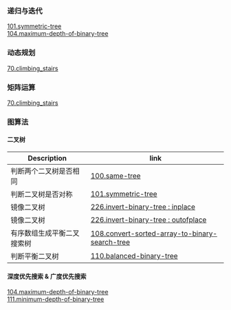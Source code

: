 ### 递归与迭代
[101.symmetric-tree](https://leetcode.cn/problems/symmetric-tree/)  
[104.maximum-depth-of-binary-tree](https://leetcode.cn/submissions/detail/383877464/)  

### 动态规划
[70.climbing_stairs](https://leetcode.cn/problems/climbing-stairs/)

### 矩阵运算
[70.climbing_stairs](https://leetcode.cn/problems/climbing-stairs/)


### 图算法
#### 二叉树

| Description                | link                                                                                                                       |
| -------------------------- | -------------------------------------------------------------------------------------------------------------------------- |
| 判断两个二叉树是否相同     | [100.same-tree](https://leetcode.cn/problems/same-tree/)                                                                   |
| 判断二叉树是否对称         | [101.symmetric-tree](https://leetcode.cn/problems/symmetric-tree/)                                                         |
| 镜像二叉树                 | [226.invert-binary-tree : inplace](https://leetcode.cn/problems/er-cha-shu-de-jing-xiang-lcof/)                            |
| 镜像二叉树                 | [226.invert-binary-tree : outofplace](https://leetcode.cn/submissions/detail/383839466/)                                   |
| 有序数组生成平衡二叉搜索树 | [108.convert-sorted-array-to-binary-search-tree](https://leetcode.cn/problems/convert-sorted-array-to-binary-search-tree/) |
| 判断平衡二叉树             | [110.balanced-binary-tree](https://leetcode.cn/problems/balanced-binary-tree/)                                             |

#### 深度优先搜索 & 广度优先搜索
[104.maximum-depth-of-binary-tree](https://leetcode.cn/problems/maximum-depth-of-binary-tree/)  
[111.minimum-depth-of-binary-tree](https://leetcode.cn/problems/minimum-depth-of-binary-tree/solution/er-cha-shu-de-zui-xiao-shen-du-by-leetcode-solutio/)